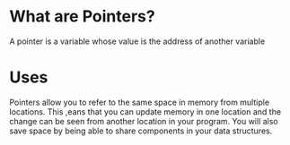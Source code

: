 # What are Pointers?

A pointer is a variable whose value is the address of another variable

# Uses

Pointers allow you to refer to the same space in memory from multiple locations. This ,eans that you can update memory in one location and the change can be seen from another location in your program. You will also save space by being able to share components in your data structures.

